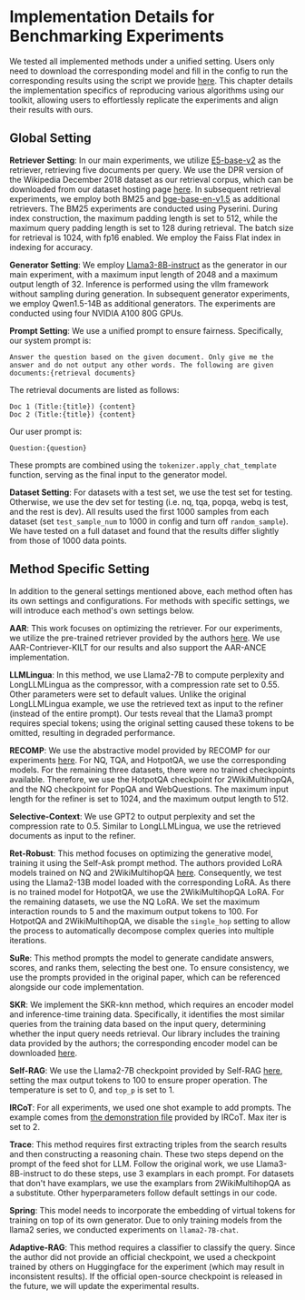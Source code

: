# Implementation Details for Benchmarking Experiments

We tested all implemented methods under a unified setting. Users only need to download the corresponding model and fill in the config to run the corresponding results using the script we provide [here](https://github.com/RUC-NLPIR/FlashRAG/blob/main/examples/methods/run_exp.py). This chapter details the implementation specifics of reproducing various algorithms using our toolkit, allowing users to effortlessly replicate the experiments and align their results with ours.

## Global Setting

**Retriever Setting**: In our main experiments, we utilize [E5-base-v2](https://huggingface.co/intfloat/e5-base-v2) as the retriever, retrieving five documents per query. We use the DPR version of the Wikipedia December 2018 dataset as our retrieval corpus, which can be downloaded from our dataset hosting page [here](https://huggingface.co/datasets/RUC-NLPIR/FlashRAG_datasets). 
In subsequent retrieval experiments, we employ both BM25 and [bge-base-en-v1.5](https://huggingface.co/BAAI/bge-base-en-v1.5) as additional retrievers. The BM25 experiments are conducted using Pyserini. During index construction, the maximum padding length is set to 512, while the maximum query padding length is set to 128 during retrieval. The batch size for retrieval is 1024, with fp16 enabled. We employ the Faiss Flat index in indexing for accuracy.

**Generator Setting**: We employ [Llama3-8B-instruct](https://huggingface.co/meta-llama/Meta-Llama-3-8B-Instruct) as the generator in our main experiment, with a maximum input length of 2048 and a maximum output length of 32. Inference is performed using the vllm framework without sampling during generation. In subsequent generator experiments, we employ Qwen1.5-14B as additional generators. The experiments are conducted using four NVIDIA A100 80G GPUs.

**Prompt Setting**: We use a unified prompt to ensure fairness. Specifically, our system prompt is:

```
Answer the question based on the given document. Only give me the answer and do not output any other words. The following are given documents:{retrieval documents}
```
The retrieval documents are listed as follows:
```
Doc 1 (Title:{title}) {content} 
Doc 2 (Title:{title}) {content}
```
Our user prompt is:
```
Question:{question}
```
These prompts are combined using the `tokenizer.apply_chat_template` function, serving as the final input to the generator model.

**Dataset Setting**: For datasets with a test set, we use the test set for testing. Otherwise, we use the dev set for testing (i.e. nq, tqa, popqa, webq is test, and the rest is dev). All results used the first 1000 samples from each dataset (set `test_sample_num` to 1000 in config and turn off `random_sample`). We have tested on a full dataset and found that the results differ slightly from those of 1000 data points.

## Method Specific Setting

In addition to the general settings mentioned above, each method often has its own settings and configurations. For methods with specific settings, we will introduce each method's own settings below.

**AAR**: This work focuses on optimizing the retriever. For our experiments, we utilize the pre-trained retriever provided by the authors [here](https://huggingface.co/OpenMatch/AAR-Contriever-KILT). We use AAR-Contriever-KILT for our results and also support the AAR-ANCE implementation.

**LLMLingua**: In this method, we use Llama2-7B to compute perplexity and LongLLMLingua as the compressor, with a compression rate set to 0.55. Other parameters were set to default values. Unlike the original LongLLMLingua example, we use the retrieved text as input to the refiner (instead of the entire prompt). Our tests reveal that the Llama3 prompt requires special tokens; using the original setting caused these tokens to be omitted, resulting in degraded performance.

**RECOMP**: We use the abstractive model provided by RECOMP for our experiments [here](https://huggingface.co/fangyuan). For NQ, TQA, and HotpotQA, we use the corresponding models. For the remaining three datasets, there were no trained checkpoints available. Therefore, we use the HotpotQA checkpoint for 2WikiMultihopQA, and the NQ checkpoint for PopQA and WebQuestions. The maximum input length for the refiner is set to 1024, and the maximum output length to 512.

**Selective-Context**: We use GPT2 to output perplexity and set the compression rate to 0.5. Similar to LongLLMLingua, we use the retrieved documents as input to the refiner.

**Ret-Robust**: This method focuses on optimizing the generative model, training it using the Self-Ask prompt method. The authors provided LoRA models trained on NQ and 2WikiMultihopQA [here](https://huggingface.co/Ori/llama-2-13b-peft-nq-retrobust). Consequently, we test using the Llama2-13B model loaded with the corresponding LoRA. As there is no trained model for HotpotQA, we use the 2WikiMultihopQA LoRA. For the remaining datasets, we use the NQ LoRA. We set the maximum interaction rounds to 5 and the maximum output tokens to 100. For HotpotQA and 2WikiMultihopQA, we disable the `single_hop` setting to allow the process to automatically decompose complex queries into multiple iterations.

**SuRe**: This method prompts the model to generate candidate answers, scores, and ranks them, selecting the best one. To ensure consistency, we use the prompts provided in the original paper, which can be referenced alongside our code implementation.

**SKR**: We implement the SKR-knn method, which requires an encoder model and inference-time training data. Specifically, it identifies the most similar queries from the training data based on the input query, determining whether the input query needs retrieval. Our library includes the training data provided by the authors; the corresponding encoder model can be downloaded [here](https://huggingface.co/princeton-nlp/sup-simcse-bert-base-uncased).

**Self-RAG**: We use the Llama2-7B checkpoint provided by Self-RAG [here](https://huggingface.co/selfrag/selfrag_llama2_7b), setting the max output tokens to 100 to ensure proper operation. The temperature is set to 0, and `top_p` is set to 1.

**IRCoT**: For all experiments, we used one shot example to add prompts. The example comes from [the demonstration file](https://github.com/StonyBrookNLP/ircot/blob/main/prompts/2wikimultihopqa/gold_with_3_distractors_context_cot_qa_codex.txt) provided by IRCoT. Max iter is set to 2.

**Trace**: This method requires first extracting triples from the search results and then constructing a reasoning chain. These two steps depend on the prompt of the feed shot for LLM. Follow the original work, we use Llama3-8B-instruct to do these steps, use 3 examplars in each prompt. For datasets that don't have examplars, we use the examplars from 2WikiMultihopQA as a substitute. Other hyperparameters follow default settings in our code.

**Spring**: This model needs to incorporate the embedding of virtual tokens for training on top of its own generator. Due to only training models from the llama2 series, we conducted experiments on `llama2-7B-chat`.


**Adaptive-RAG**: This method requires a classifier to classify the query. Since the author did not provide an official checkpoint, we used a checkpoint trained by others on Huggingface for the experiment (which may result in inconsistent results). If the official open-source checkpoint is released in the future, we will update the experimental results.